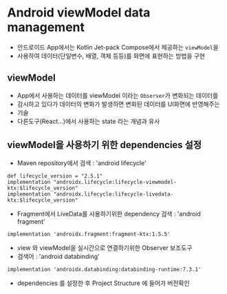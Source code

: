 # Android viewModel data management
* 안드로이드 App에서는 Kotlin Jet-pack Compose에서 제공하는 `viewModel`을
* 사용하여 데이터(단일변수, 배열, 객체 등등)를 화면에 표현하는 방법을 구현

## viewModel 
* App에서 사용하는 데이터를 viewModel 이라는 `Observer`가 변화되는 데이터를
* 감시하고 있다가 데이터의 변화가 발생하면 변화된 데이터를 UI화면에 반영해주는
* 기술
* 다른도구(React...)에서 사용하는 state 라는 개념과 유사

## viewModel을 사용하기 위한 dependencies 설정
* Maven repository에서 검색 : 'android lifecycle' 
````agsl
def lifecycle_version = "2.5.1"
implementation "androidx.lifecycle:lifecycle-viewmodel-ktx:$lifecycle_version"
implementation "androidx.lifecycle:lifecycle-livedata-ktx:$lifecycle_version"
````
* Fragment에서 LiveData를 사용하기위한 dependency 검색 : 'android fragment'
```agsl
implementation 'androidx.fragment:fragment-ktx:1.5.5'
```
* view 와 viewModel을 실시간으로 연결하기위한 Observer 보조도구
* 검색어 : 'android databinding'
```agsl
implementation 'androidx.databinding:databinding-runtime:7.3.1'
```
* dependencies 를 설정한 후 Project Structure 에 들어가 버전확인